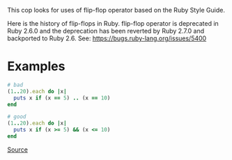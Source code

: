 
This cop looks for uses of flip-flop operator
based on the Ruby Style Guide.

Here is the history of flip-flops in Ruby.
flip-flop operator is deprecated in Ruby 2.6.0 and
the deprecation has been reverted by Ruby 2.7.0 and
backported to Ruby 2.6.
See: https://bugs.ruby-lang.org/issues/5400

# Examples

```ruby
# bad
(1..20).each do |x|
  puts x if (x == 5) .. (x == 10)
end

# good
(1..20).each do |x|
  puts x if (x >= 5) && (x <= 10)
end
```

[Source](http://www.rubydoc.info/gems/rubocop/RuboCop/Cop/Lint/FlipFlop)